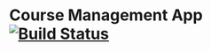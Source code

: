 # Course Management App [![Build Status](https://travis-ci.org/nareshkumar-h/course-mgmt-app.svg?branch=master)](https://travis-ci.org/nareshkumar-h/course-mgmt-app)
